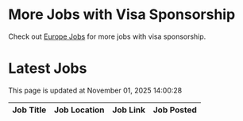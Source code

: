 # More Jobs with Visa Sponsorship

Check out [Europe Jobs](https://github.com/sureshparimi/europejobs#latest-jobs) for more jobs with visa sponsorship.

# Latest Jobs

This page is updated at November 01, 2025 14:00:28

| Job Title | Job Location | Job Link | Job Posted |
| --- | --- | --- | --- |
